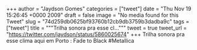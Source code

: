 
+++
author = "Jaydson Gomes"
categories = ["tweet"]
date = "Thu Nov 19 15:26:45 +0000 2009"
draft = false
image = "No media found for this Tweet"
slug = "74d259db0625bf93760b12cb9db3759b3dadba9c"
tags = ["tweet"]
title = """Trilha sonora pra esse cl..."""
tweet = true
tweet_url = "https://twitter.com/jaydson/status/5860025674"
+++
Trilha sonora pra esse clima aqui em Porto : Fade to Black #Metallica
